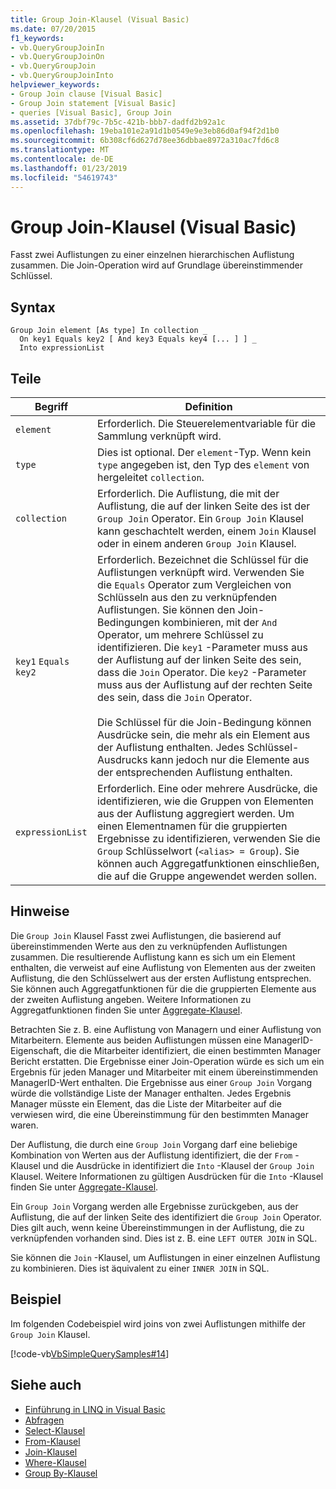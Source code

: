 ```yaml
---
title: Group Join-Klausel (Visual Basic)
ms.date: 07/20/2015
f1_keywords:
- vb.QueryGroupJoinIn
- vb.QueryGroupJoinOn
- vb.QueryGroupJoin
- vb.QueryGroupJoinInto
helpviewer_keywords:
- Group Join clause [Visual Basic]
- Group Join statement [Visual Basic]
- queries [Visual Basic], Group Join
ms.assetid: 37dbf79c-7b5c-421b-bbb7-dadfd2b92a1c
ms.openlocfilehash: 19eba101e2a91d1b0549e9e3eb86d0af94f2d1b0
ms.sourcegitcommit: 6b308cf6d627d78ee36dbbae8972a310ac7fd6c8
ms.translationtype: MT
ms.contentlocale: de-DE
ms.lasthandoff: 01/23/2019
ms.locfileid: "54619743"
---
```

# <a name="group-join-clause-visual-basic"></a>Group Join-Klausel (Visual Basic)
Fasst zwei Auflistungen zu einer einzelnen hierarchischen Auflistung zusammen. Die Join-Operation wird auf Grundlage übereinstimmender Schlüssel.  
  
## <a name="syntax"></a>Syntax  
  
```  
Group Join element [As type] In collection _  
  On key1 Equals key2 [ And key3 Equals key4 [... ] ] _  
  Into expressionList  
```  
  
## <a name="parts"></a>Teile  
  
|Begriff|Definition|  
|---|---|  
|`element`|Erforderlich. Die Steuerelementvariable für die Sammlung verknüpft wird.|  
|`type`|Dies ist optional. Der `element`-Typ. Wenn kein `type` angegeben ist, den Typ des `element` von hergeleitet `collection`.|  
|`collection`|Erforderlich. Die Auflistung, die mit der Auflistung, die auf der linken Seite des ist der `Group Join` Operator. Ein `Group Join` Klausel kann geschachtelt werden, einem `Join` Klausel oder in einem anderen `Group Join` Klausel.|  
|`key1` `Equals` `key2`|Erforderlich. Bezeichnet die Schlüssel für die Auflistungen verknüpft wird. Verwenden Sie die `Equals` Operator zum Vergleichen von Schlüsseln aus den zu verknüpfenden Auflistungen. Sie können den Join-Bedingungen kombinieren, mit der `And` Operator, um mehrere Schlüssel zu identifizieren. Die `key1` -Parameter muss aus der Auflistung auf der linken Seite des sein, dass die `Join` Operator. Die `key2` -Parameter muss aus der Auflistung auf der rechten Seite des sein, dass die `Join` Operator.<br /><br /> Die Schlüssel für die Join-Bedingung können Ausdrücke sein, die mehr als ein Element aus der Auflistung enthalten. Jedes Schlüssel-Ausdrucks kann jedoch nur die Elemente aus der entsprechenden Auflistung enthalten.|  
|`expressionList`|Erforderlich. Eine oder mehrere Ausdrücke, die identifizieren, wie die Gruppen von Elementen aus der Auflistung aggregiert werden. Um einen Elementnamen für die gruppierten Ergebnisse zu identifizieren, verwenden Sie die `Group` Schlüsselwort (`<alias> = Group`). Sie können auch Aggregatfunktionen einschließen, die auf die Gruppe angewendet werden sollen.|  
  
## <a name="remarks"></a>Hinweise  
 Die `Group Join` Klausel Fasst zwei Auflistungen, die basierend auf übereinstimmenden Werte aus den zu verknüpfenden Auflistungen zusammen. Die resultierende Auflistung kann es sich um ein Element enthalten, die verweist auf eine Auflistung von Elementen aus der zweiten Auflistung, die den Schlüsselwert aus der ersten Auflistung entsprechen. Sie können auch Aggregatfunktionen für die die gruppierten Elemente aus der zweiten Auflistung angeben. Weitere Informationen zu Aggregatfunktionen finden Sie unter [Aggregate-Klausel](../../../visual-basic/language-reference/queries/aggregate-clause.md).  
  
 Betrachten Sie z. B. eine Auflistung von Managern und einer Auflistung von Mitarbeitern. Elemente aus beiden Auflistungen müssen eine ManagerID-Eigenschaft, die die Mitarbeiter identifiziert, die einen bestimmten Manager Bericht erstatten. Die Ergebnisse einer Join-Operation würde es sich um ein Ergebnis für jeden Manager und Mitarbeiter mit einem übereinstimmenden ManagerID-Wert enthalten. Die Ergebnisse aus einer `Group Join` Vorgang würde die vollständige Liste der Manager enthalten. Jedes Ergebnis Manager müsste ein Element, das die Liste der Mitarbeiter auf die verwiesen wird, die eine Übereinstimmung für den bestimmten Manager waren.  
  
 Der Auflistung, die durch eine `Group Join` Vorgang darf eine beliebige Kombination von Werten aus der Auflistung identifiziert, die der `From` -Klausel und die Ausdrücke in identifiziert die `Into` -Klausel der `Group Join` Klausel. Weitere Informationen zu gültigen Ausdrücken für die `Into` -Klausel finden Sie unter [Aggregate-Klausel](../../../visual-basic/language-reference/queries/aggregate-clause.md).  
  
 Ein `Group Join` Vorgang werden alle Ergebnisse zurückgeben, aus der Auflistung, die auf der linken Seite des identifiziert die `Group Join` Operator. Dies gilt auch, wenn keine Übereinstimmungen in der Auflistung, die zu verknüpfenden vorhanden sind. Dies ist z. B. eine `LEFT OUTER JOIN` in SQL.  
  
 Sie können die `Join` -Klausel, um Auflistungen in einer einzelnen Auflistung zu kombinieren. Dies ist äquivalent zu einer `INNER JOIN` in SQL.  
  
## <a name="example"></a>Beispiel  
 Im folgenden Codebeispiel wird joins von zwei Auflistungen mithilfe der `Group Join` Klausel.  
  
 [!code-vb[VbSimpleQuerySamples#14](../../../visual-basic/language-reference/queries/codesnippet/VisualBasic/group-join-clause_1.vb)]  
  
## <a name="see-also"></a>Siehe auch
- [Einführung in LINQ in Visual Basic](../../../visual-basic/programming-guide/language-features/linq/introduction-to-linq.md)
- [Abfragen](../../../visual-basic/language-reference/queries/index.md)
- [Select-Klausel](../../../visual-basic/language-reference/queries/select-clause.md)
- [From-Klausel](../../../visual-basic/language-reference/queries/from-clause.md)
- [Join-Klausel](../../../visual-basic/language-reference/queries/join-clause.md)
- [Where-Klausel](../../../visual-basic/language-reference/queries/where-clause.md)
- [Group By-Klausel](../../../visual-basic/language-reference/queries/group-by-clause.md)
